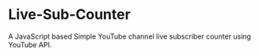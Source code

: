 # Live-Sub-Counter

A JavaScript based Simple YouTube channel live subscriber counter using YouTube API.
